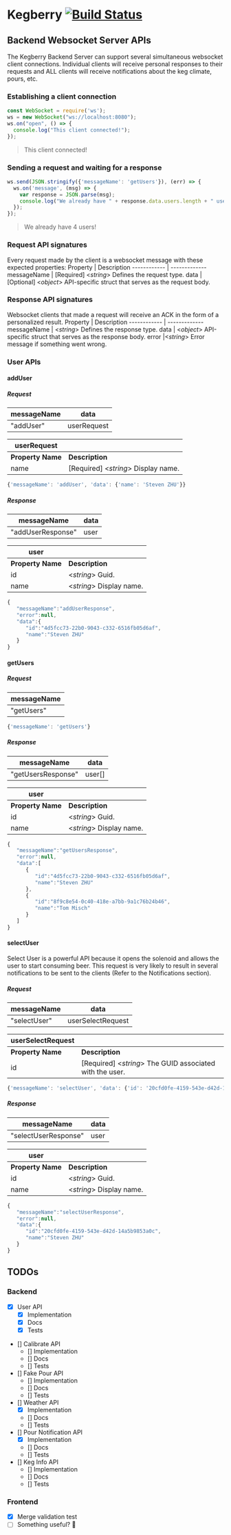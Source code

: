 # Kegberry [![Build Status](https://travis-ci.com/pilsnertime/kegberry.svg?branch=master)](https://travis-ci.com/pilsnertime/kegberry)
## Backend Websocket Server APIs
The Kegberry Backend Server can support several simultaneous websocket client connections. Individual clients will receive personal responses to their requests and ALL clients will receive notifications about the keg climate, pours, etc.
### Establishing a client connection

```javascript
const WebSocket = require('ws');
ws = new WebSocket("ws://localhost:8080");
ws.on("open", () => {
  console.log("This client connected!");
});
```
> This client connected!
### Sending a request and waiting for a response

```javascript
ws.send(JSON.stringify({'messageName': 'getUsers'}), (err) => {
  ws.on('message', (msg) => {
    var response = JSON.parse(msg);
	console.log("We already have " + response.data.users.length + " users!");
  });                        
});
```
> We already have 4 users!

### Request API signatures
Every request made by the client is a websocket message with these expected properties:
Property | Description
------------ | -------------
messageName | [Required] <<i>string</i>> Defines the request type. 
data | [Optional] <<i>object</i>> API-specific struct that serves as the request body.


### Response API signatures
Websocket clients that made a request will receive an ACK in the form of a personalized result.
Property | Description
------------ | -------------
messageName | <<i>string</i>> Defines the response type. 
data | <<i>object</i>> API-specific struct that serves as the response body.
error |<<i>string</i>> Error message if something went wrong.

### User APIs
#### addUser
##### Request
messageName | data
------------ | -------------
 "addUser" | userRequest
 
userRequest |  |
-------------| ------------|
<b>Property Name</b>| <b> Description </b> |
name | [Required] <<i>string</i>> Display name.

```javascript
{'messageName': 'addUser', 'data': {'name': 'Steven ZHU'}}
```
##### Response
messageName | data
------------ | -------------
 "addUserResponse" | user
 
user |  |
-------------| ------------|
<b>Property Name</b>| <b> Description </b> |
id|<<i>string</i>> Guid.
name | <<i>string</i>> Display name.
 
 
 
```javascript
{  
   "messageName":"addUserResponse",
   "error":null,
   "data":{  
      "id":"4d5fcc73-22b0-9043-c332-6516fb05d6af",
      "name":"Steven ZHU"
   }
}
```
#### getUsers
##### Request
messageName |
------------|
"getUsers"|

```javascript
{'messageName': 'getUsers'}
```
##### Response
messageName | data
------------ | -------------
 "getUsersResponse" | user[]
 
 user |  |
 -------------| ------------|
 <b>Property Name</b>| <b> Description </b> |
 id|<<i>string</i>> Guid.
 name | <<i>string</i>> Display name.
 
 
 
```javascript
{  
   "messageName":"getUsersResponse",
   "error":null,
   "data":[  
      {  
         "id":"4d5fcc73-22b0-9043-c332-6516fb05d6af",
         "name":"Steven ZHU"
      },
      {  
         "id":"8f9c8e54-0c40-418e-a7bb-9a1c76b24b46",
         "name":"Tom Misch"
      }
   ]
}
```
#### selectUser
Select User is a powerful API because it opens the solenoid and allows the user to start consuming beer. This request is very likely to result in several notifications to be sent to the clients (Refer to the Notifications section).
##### Request
messageName | data
------------ | -------------
 "selectUser" | userSelectRequest
 
userSelectRequest |  |
-------------| ------------|
<b>Property Name</b>| <b> Description </b> |
id | [Required] <<i>string</i>> The GUID associated with the user.

```javascript
{'messageName': 'selectUser', 'data': {'id': '20cfd0fe-4159-543e-d42d-14a5b9853a0c'}}
```
##### Response
messageName | data
------------ | -------------
 "selectUserResponse" | user
 
user |  |
-------------| ------------|
<b>Property Name</b>| <b> Description </b> |
id|<<i>string</i>> Guid.
name | <<i>string</i>> Display name.
 
 
 
```javascript
{  
   "messageName":"selectUserResponse",
   "error":null,
   "data":{  
      "id":"20cfd0fe-4159-543e-d42d-14a5b9853a0c",
      "name":"Steven ZHU"
   }
}
```

## TODOs
### Backend
- [x] User API
	 - [x] Implementation
	 - [x] Docs
	 - [x] Tests
- [] Calibrate API
	 - [] Implementation
	 - [] Docs
	 - [] Tests
- [] Fake Pour API
	 - [] Implementation
	 - [] Docs
	 - [] Tests
- [] Weather API
	 - [X] Implementation
	 - [] Docs
	 - [] Tests
- [] Pour Notification API
	 - [X] Implementation
	 - [] Docs
	 - [] Tests
- [] Keg Info API
	 - [] Implementation
	 - [] Docs
	 - [] Tests

### Frontend
- [x] Merge validation test
- [ ] Something useful? :poop: